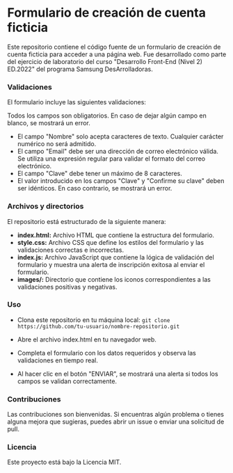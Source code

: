# Formulario de creación de cuenta ficticia
Este repositorio contiene el código fuente de un formulario de creación de cuenta ficticia para acceder a una página web. Fue desarrollado como parte del ejercicio de laboratorio del curso "Desarrollo Front-End (Nivel 2) ED.2022" del programa Samsung DesArrolladoras.

### Validaciones
El formulario incluye las siguientes validaciones:

Todos los campos son obligatorios. En caso de dejar algún campo en blanco, se mostrará un error.
- El campo "Nombre" solo acepta caracteres de texto. Cualquier carácter numérico no será admitido.
- El campo "Email" debe ser una dirección de correo electrónico válida. Se utiliza una expresión regular para validar el formato del correo electrónico.
- El campo "Clave" debe tener un máximo de 8 caracteres.
- El valor introducido en los campos "Clave" y "Confirme su clave" deben ser idénticos. En caso contrario, se mostrará un error.

### Archivos y directorios
El repositorio está estructurado de la siguiente manera:

- **index.html:** Archivo HTML que contiene la estructura del formulario.
- **style.css:** Archivo CSS que define los estilos del formulario y las validaciones correctas e incorrectas.
- **index.js:** Archivo JavaScript que contiene la lógica de validación del formulario y muestra una alerta de inscripción exitosa al enviar el formulario.
- **images/:** Directorio que contiene los iconos correspondientes a las validaciones positivas y negativas.

### Uso
- Clona este repositorio en tu máquina local:
`git clone https://github.com/tu-usuario/nombre-repositorio.git`

- Abre el archivo index.html en tu navegador web.

- Completa el formulario con los datos requeridos y observa las validaciones en tiempo real.

- Al hacer clic en el botón "ENVIAR", se mostrará una alerta si todos los campos se validan correctamente.

### Contribuciones
Las contribuciones son bienvenidas. Si encuentras algún problema o tienes alguna mejora que sugieras, puedes abrir un issue o enviar una solicitud de pull.

### Licencia
Este proyecto está bajo la Licencia MIT.
